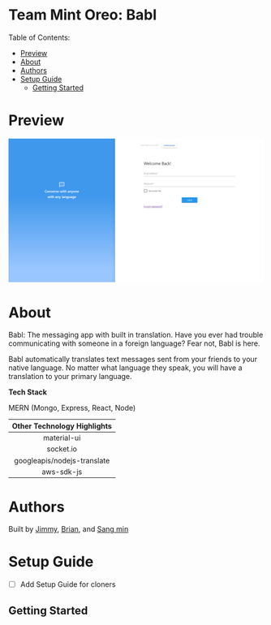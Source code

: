 # Team Mint Oreo: Babl <!-- omit in toc -->

Table of Contents:

- [Preview](#preview)
- [About](#about)
- [Authors](#authors)
- [Setup Guide](#setup-guide)
	- [Getting Started](#getting-started)

# Preview

![Login Preview](./pics/login.PNG)

# About

Babl: The messaging app with built in translation. Have you ever had trouble communicating with someone in a foreign language? Fear not, Babl is here.

Babl automatically translates text messages sent from your friends to your native language. No matter what language they speak, you will have a translation to your primary language.

**Tech Stack**

MERN (Mongo, Express, React, Node)

| Other Technology Highlights |
| :-------------------------: |
|         material-ui         |
|          socket.io          |
| googleapis/nodejs-translate |
|         aws-sdk-js          |

# Authors

Built by [Jimmy](https://github.com/Rocket-Fish), [Brian](https://github.com/brianqian), and [Sang min](https://github.com/slee288)

# Setup Guide

- [ ] Add Setup Guide for cloners

## Getting Started
